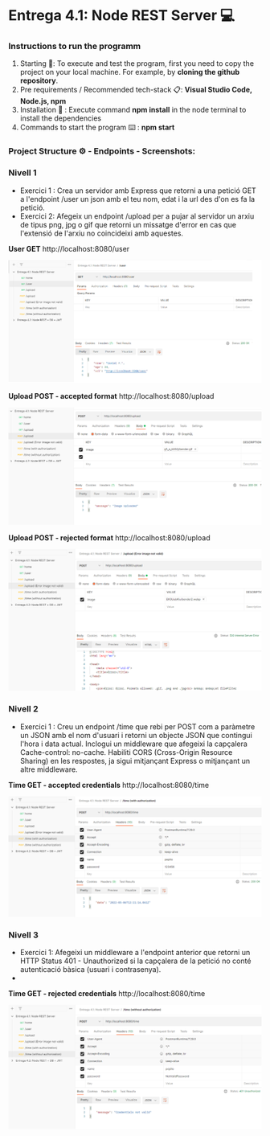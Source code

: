 # Entrega 4.1: Node REST Server 💻

### Instructions to run the programm
1) Starting 🚀: To execute and test the program, first you need to copy the project on your local machine. For example, by **cloning the github repository**. 
2) Pre requirements / Recommended tech-stack 📋: **Visual Studio Code, Node.js, npm**
3) Installation 🔧 : Execute command **npm install** in the node terminal to install the dependencies
4) Commands to start the program ⌨️ : **npm start**

### Project Structure ⚙️ - Endpoints - Screenshots: 

### Nivell 1
- Exercici 1 : Crea un servidor amb Express que retorni a una petició GET a l'endpoint /user un json amb el teu nom, edat i la url des d'on es fa la petició.
- Exercici 2: Afegeix un endpoint /upload per a pujar al servidor un arxiu de tipus png, jpg o gif que retorni un missatge d'error en cas que l'extensió de l'arxiu no coincideixi amb aquestes.

**User GET** http://localhost:8080/user

![](https://raw.githubusercontent.com/zeleugim88/nodeInitialDemo/4.1.NodeRestServer/screenshots/user2.png)

**Upload POST - accepted format** http://localhost:8080/upload

![](https://raw.githubusercontent.com/zeleugim88/nodeInitialDemo/4.1.NodeRestServer/screenshots/upload-post2.png)

**Upload POST - rejected format** http://localhost:8080/upload

![](https://raw.githubusercontent.com/zeleugim88/nodeInitialDemo/4.1.NodeRestServer/screenshots/upload-post-rejected2.png)

### Nivell 2
- Exercici 1 : Creu un endpoint /time que rebi per POST com a paràmetre un JSON amb el nom d'usuari i retorni un objecte JSON que contingui l'hora i data actual. Inclogui un middleware que afegeixi la capçalera Cache-control: no-cache. Habiliti CORS (Cross-Origin Resource Sharing) en les respostes, ja sigui mitjançant Express o mitjançant un altre middleware.

**Time GET - accepted credentials** http://localhost:8080/time

![](https://raw.githubusercontent.com/zeleugim88/nodeInitialDemo/4.1.NodeRestServer/screenshots/time-get2.png)

### Nivell 3
- Exercici 1: Afegeixi un middleware a l'endpoint anterior que retorni un HTTP Status 401 - Unauthorized si la capçalera de la petició no conté autenticació bàsica (usuari i contrasenya).
- 
**Time GET - rejected credentials** http://localhost:8080/time

![](https://raw.githubusercontent.com/zeleugim88/nodeInitialDemo/4.1.NodeRestServer/screenshots/time2.png)


